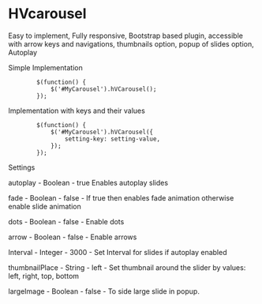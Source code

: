 # HVcarousel
Easy to implement, Fully responsive, Bootstrap based plugin, accessible with arrow keys and navigations, thumbnails option, popup of slides option, Autoplay

Simple Implementation

            $(function() {
                $('#MyCarousel').hVCarousel();
            });
            
Implementation with keys and their values

            $(function() {
                $('#MyCarousel').hVCarousel({
                    setting-key: setting-value,
                });
            });
        
Settings

autoplay - Boolean - true Enables autoplay slides

fade - Boolean - false - If true then enables fade animation otherwise enable slide animation

dots - Boolean - false - Enable dots

arrow - Boolean - false - Enable arrows

Interval - Integer - 3000 - Set Interval for slides if autoplay enabled

thumbnailPlace - String - left - Set thumbnail around the slider by values: left, right, top, bottom

largeImage - Boolean - false - To side large slide in popup.


